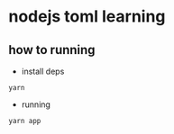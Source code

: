 # nodejs toml learning


## how to running


* install deps

```code
yarn
```

* running

```code
yarn app
```